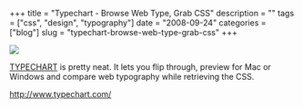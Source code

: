 +++
title = "Typechart - Browse Web Type, Grab CSS"
description = ""
tags = ["css", "design", "typography"]
date = "2008-09-24"
categories = ["blog"]
slug = "typechart-browse-web-type-grab-css"
+++



  <div class="notebook-screenshot"><a href="http://www.typechart.com/"><img id='bluga-thumbnail-1370' class='bluga-thumbnail large' src='http://media.konigi.com/bluga/
wt48da8ab694cf0_0.jpg'/></a></div><p><a href="http://www.typechart.com/">TYPECHART</a> is pretty neat. It lets you flip through, preview for Mac or Windows and compare web typography while retrieving the CSS.</p>
    
  <a href="http://www.typechart.com/">http://www.typechart.com/</a>
